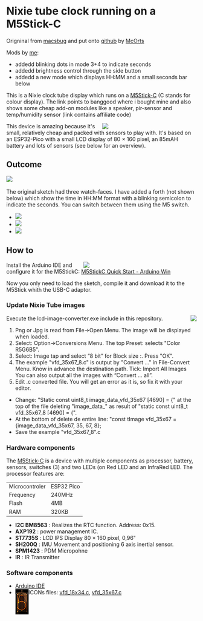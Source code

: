 # Nixie tube clock running on a M5Stick-C
Origninal from [macsbug](https://macsbug.wordpress.com/2019/06/06/m5stickc-nixie-tube-clock/)
and put onto [github](https://github.com/McOrts/M5StickC_Nixie_tube_Clock) by [McOrts](https://github.com/McOrts) 

Mods by [me](https://github.com/Beamzer):
- addedd blinking dots in mode 3+4 to indicate seconds
- addedd brightness control through the side button
- addedd a new mode which displays HH:MM and a small seconds bar below

This is a Nixie clock tube display which runs on a [M5Stick-C](https://www.banggood.com/search/m5stickc.html?p=6E2214592974201405G7) (C stands for colour display).
The link points to banggood where i bought mine and also shows some cheap add-on modules like a speaker, pir-sensor and temp/humidity sensor (link contains affiliate code)

<img src="https://github.com/beamzer/M5StickC_Nixie_tube_Clock/blob/master/images/M5Stick-C.jpg" width="250" align="right" />
This device is amazing because it's small, relatively cheap and packed with sensors to play with. It's based on an ESP32-Pico with a small LCD display of 80 × 160 pixel, an 85mAH battery and lots of sensors (see below for an overview). 

## Outcome

<img src="https://github.com/beamzer/M5StickC_Nixie_tube_Clock/blob/master/images/Nixie_Clock_M5StickC.gif" width="300"/>

The original sketch had three watch-faces. I have added a forth (not shown below) which show the time in HH:MM format with a blinking semicolon to indicate the seconds. You can switch between them using the M5 switch.
- <img src="https://github.com/beamzer/M5StickC_Nixie_tube_Clock/blob/master/images/Nixie_Clock_M5StickC_m1.gif" width="200"/>
- <img src="https://github.com/beamzer/M5StickC_Nixie_tube_Clock/blob/master/images/Nixie_Clock_M5StickC_m2.gif" width="200"/>
- <img src="https://github.com/beamzer/M5StickC_Nixie_tube_Clock/blob/master/images/Nixie_Clock_M5StickC_m3.gif" width="200"/>

## How to

<img src="hhttps://github.com/beamzer/M5StickC_Nixie_tube_Clock/blob/master/images/M5Stick_Arduino_IDE.PNG" width="300" align="right" />

Install the Arduino IDE and configure it for the M5StickC: [M5StickC Quick Start - Arduino Win](https://docs.m5stack.com/#/en/quick_start/m5stickc/m5stickc_quick_start_with_arduino_Windows?id=_2-copy-the-following-esp32-boards-manager-url-to-additional-boards-manager-urls-hit-ok) 

Now you only need to load the sketch, compile it and download it to the M5Stick whith the USB-C adaptor. 

### Update Nixie Tube images

<img src="hhttps://github.com/beamzer/M5StickC_Nixie_tube_Clock/blob/master/lcd-image-converter/lcd_convert_s.jpg" align="right" />

Execute the lcd-image-converter.exe include in this repository.
1. Png or Jpg is read from File->Open Menu. The image will be displayed when loaded. 
2. Select: Option->Conversions Menu. The top Preset: selects "Color R5G6B5". 
3. Select: Image tap and select “8 bit” for Block size :. Press "OK". 
4. The example "vfd_35x67_8.c" is output by "Convert ..." in File-Convert Menu. 
Know in advance the destination path. 
Tick: Import All Images You can also output all the images with “Convert ... all”. 
5. Edit .c converted file. You will get an error as it is, so fix it with your editor. 
- Change: "Static const uint8_t image_data_vfd_35x67 [4690] = {" at the top of the file deleting "image_data_" as result of "static const uint8_t vfd_35x67_8 [4690] = {". 
- At the bottom of delete de entire line: "const tImage vfd_35x67 = {image_data_vfd_35x67, 35, 67, 8};
- Save the example "vfd_35x67_8".c

### Hardware components
The [M5Stick-C](https://m5stack.com/products/stick-c) is a device with multiple components as processor, battery, sensors, switches (3) and two LEDs (on Red LED and an InfraRed LED. The processor features are:

|   |   |
|---|---|
|Microcontroler|ESP32 Pico|
|Frequency|240MHz|
|Flash|4MB|
|RAM|320KB|

- **I2C BM8563** : Realizes the RTC function. Address: 0x15. 
- **AXP192** :  power management IC. 
- **ST7735S** : LCD IPS Display 80 × 160 pixel, 0,96"
- **SH200Q** : IMU Movement and positioning 6 axis inertial sensor.
- **SPM1423** : PDM Micropohne
- **IR** : IR Transmitter

### Software components
- [Arduino IDE](https://www.hackster.io/arduino/products/arduino-ide?ref=project-8e87cc)
- ICONs files: [vfd_18x34.c](https://github.com/McOrts/M5StickC_Nixie_tube_Clock/blob/master/vfd_18x34.c), [vfd_35x67.c](https://github.com/McOrts/M5StickC_Nixie_tube_Clock/blob/master/vfd_35x67.c) <img src="https://github.com/McOrts/M5StickC_Nixie_tube_Clock/blob/master/images/vfd_35x67_5.png" align="left" />

